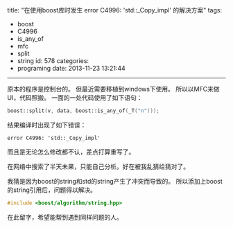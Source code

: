 title: "在使用boost库时发生 error C4996: 'std::_Copy_impl' 的解决方案"
tags:
  - boost
  - C4996
  - is_any_of
  - mfc
  - split
  - string
id: 578
categories:
  - programing
date: 2013-11-23 13:21:44
---
原本的程序是控制台的。
但最近需要移植到windows下使用。
所以以MFC来做UI，代码照搬。
一面的一处代码使用了如下语句：
```cpp
boost::split(v, data, boost::is_any_of(_T("n")));
```

结果编译时出现了如下错误：
```text
error C4996: 'std::_Copy_impl'
```

而且是无论怎么修改都不认，差点打算重写了。

在网络中搜索了半天未果，只能自己分析。好在被我乱猜给猜对了。

我猜是因为boost的string和std的string产生了冲突而导致的。
所以添加上boost的string引用后，问题得以解决。
```cpp
#include <boost/algorithm/string.hpp>
```
在此留字，希望能帮到遇到同样问题的人。
